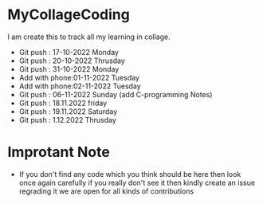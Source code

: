
# MyCollageCoding
I am create this to track all my learning in collage.

- Git push : 17-10-2022 Monday
- Git push : 20-10-2022 Thrusday
- Git push : 31-10-2022 Monday
- Add with phone:01-11-2022 Tuesday
- Add with phone:02-11-2022 Tuesday
- Git push : 06-11-2022 Sunday (add C-programming Notes)
- Git push : 18.11.2022 friday 
- Git push : 19.11.2022 Saturday
- Git push : 1.12.2022 Thrusday

# Improtant Note
- If you don't find any code which you think should be here then look once again carefully if you really don't see it then kindly create an issue regrading it we are open for all kinds of contributions

